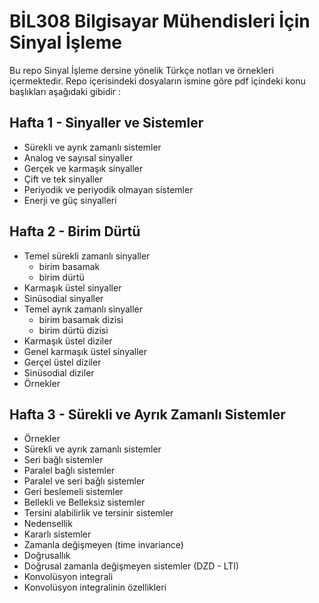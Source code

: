 # BİL308 Bilgisayar Mühendisleri İçin Sinyal İşleme
Bu repo Sinyal İşleme dersine yönelik Türkçe notları ve örnekleri içermektedir.
Repo içerisindeki dosyaların ismine göre pdf içindeki konu başlıkları aşağıdaki gibidir :

## Hafta 1 - Sinyaller ve Sistemler
- Sürekli ve ayrık zamanlı sistemler
- Analog ve sayısal sinyaller
- Gerçek ve karmaşık sinyaller
- Çift ve tek sinyaller
- Periyodik ve periyodik olmayan sistemler
- Enerji ve güç sinyalleri

## Hafta 2 - Birim Dürtü
- Temel sürekli zamanlı sinyaller
  - birim basamak
  - birim dürtü
- Karmaşık üstel sinyaller
- Sinüsodial sinyaller
- Temel ayrık zamanlı sinyaller
  - birim basamak dizisi
  - birim dürtü dizisi
- Karmaşık üstel diziler
- Genel karmaşık üstel sinyaller
- Gerçel üstel diziler
- Sinüsodial diziler
- Örnekler

## Hafta 3 - Sürekli ve Ayrık Zamanlı Sistemler
- Örnekler
- Sürekli ve ayrık zamanlı sistemler
- Seri bağlı sistemler
- Paralel bağlı sistemler
- Paralel ve seri bağlı sistemler
- Geri beslemeli sistemler
- Bellekli ve Belleksiz sistemler
- Tersini alabilirlik ve tersinir sistemler
- Nedensellik
- Kararlı sistemler
- Zamanla değişmeyen (time invariance)
- Doğrusallık
- Doğrusal zamanla değişmeyen sistemler (DZD - LTI)
- Konvolüsyon integrali
- Konvolüsyon integralinin özellikleri
